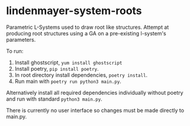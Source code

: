 # lindenmayer-system-roots
Parametric L-Systems used to draw root like structures. Attempt at producing root structures using a GA on a pre-existing l-system's parameters.

To run:
1. Install ghostscript, `yum install ghostscript`
2. Install poetry, `pip install poetry`.
3. In root directory install dependencies, `poetry install`.
4. Run main with `poetry run python3 main.py`.

Alternatively install all required dependencies individually without poetry and run with standard `python3 main.py`.


There is currently no user interface so changes must be made directly to main.py.
